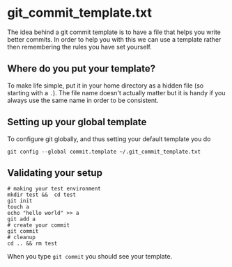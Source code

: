 # git_commit_template.txt

The idea behind a git commit template is to have a file that helps you write better commits. In order to help you with this we can use a template rather then remembering the rules you have set yourself.

## Where do you put your template?

To make life simple, put it in your home directory as a hidden file (so starting with a `.`). The file name doesn't actually matter but it is handy if you always use the same name in order to be consistent.

## Setting up your global template

To configure git globally, and thus setting your default template you do

```shell
git config --global commit.template ~/.git_commit_template.txt 
```

## Validating your setup

```shell
# making your test environment
mkdir test &&  cd test
git init
touch a
echo "hello world" >> a
git add a
# create your commit
git commit
# cleanup
cd .. && rm test
```

When you type `git commit` you should see your template.
